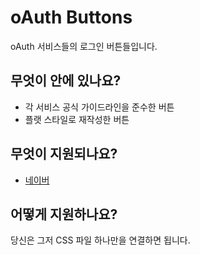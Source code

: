 # oAuth Buttons

oAuth 서비스들의 로그인 버튼들입니다.

## 무엇이 안에 있나요?

 * 각 서비스 공식 가이드라인을 준수한 버튼
 * 플랫 스타일로 재작성한 버튼

## 무엇이 지원되나요?

 * [네이버](https://developers.naver.com/docs/login/bi/)

## 어떻게 지원하나요?

당신은 그저 CSS 파일 하나만을 연결하면 됩니다.